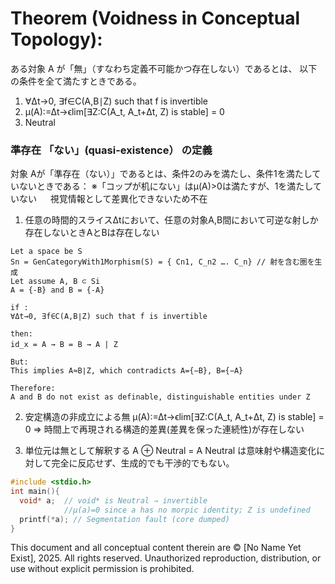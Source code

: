 # Theorem (Voidness in Conceptual Topology):

ある対象 A が「無」（すなわち定義不可能かつ存在しない）であるとは、
以下の条件を全て満たすときである。
1. ∀Δt→0, ∃f∈C(A,B∣Z) such that f is invertible
2. μ(A):=Δt→ϵlim[∃Z:C(A_t, A_t+Δt, Z) is stable] = 0
3. Neutral

### 準存在 「ない」(quasi-existence） の定義
対象 Aが「準存在（ない）」であるとは、条件2のみを満たし、条件1を満たしていないときである：
※「コップが机にない」はμ(A)>0は満たすが、1を満たしていない
　 視覚情報として差異化できないため不在


1. 任意の時間的スライスΔtにおいて、任意の対象A,B間において可逆な射しか存在しないときAとBは存在しない

```
Let a space be S
Sn = GenCategoryWith1Morphism(S) = { Cn1, C_n2 …. C_n} // 射を含む圏を生成
Let assume A, B ⊂ Si
A = {-B} and B = {-A}

if :
∀Δt→0, ∃f∈C(A,B∣Z) such that f is invertible

then:
id_x = A → B = B → A | Z　

But:
This implies A≈B∣Z, which contradicts A={−B}, B={−A}

Therefore:
A and B do not exist as definable, distinguishable entities under Z
```

2. 安定構造の非成立による無
μ(A):=Δt→ϵlim[∃Z:C(A_t, A_t+Δt, Z) is stable] = 0
⇒ 時間上で再現される構造的差異(差異を保った連続性)が存在しない

3. 単位元は無として解釈する
A ⊕ Neutral = A
Neutral は意味射や構造変化に対して完全に反応せず、生成的でも干渉的でもない。

```C
#include <stdio.h>
int main(){
  void* a;  // void* is Neutral ⇒ invertible 
            //μ(a)=0 since a has no morpic identity; Z is undefined
  printf(*a); // Segmentation fault (core dumped)
}
```

This document and all conceptual content therein are © [No Name Yet Exist], 2025. All rights reserved. Unauthorized reproduction, distribution, or use without explicit permission is prohibited.

